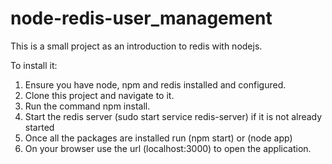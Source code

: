 # node-redis-user_management
This is a small project as an introduction to redis with nodejs.

To install it:
1. Ensure you have node, npm and redis installed and configured.
2. Clone this project and navigate to it.
3. Run the command npm install.
4. Start the redis server (sudo start service redis-server) if it is not already started
5. Once all the packages are installed run (npm start) or (node app)
6. On your browser use the url (localhost:3000) to open the application.